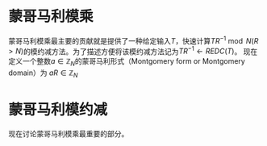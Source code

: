 # 蒙哥马利模乘

蒙哥马利模乘最主要的贡献就是提供了一种给定输入$T$，快速计算$TR^{-1}\bmod N (R>N)$的模约减方法。为了描述方便将该模约减方法记为$TR^{-1}\gets REDC(T)$。
现在定义一个整数$a\in \mathbb{Z}_{N}$的蒙哥马利形式（Montgomery form or Montgomery domain）为 $aR\in \mathbb{Z}_{N}$


# 蒙哥马利模约减
现在讨论蒙哥马利模乘最重要的部分。
